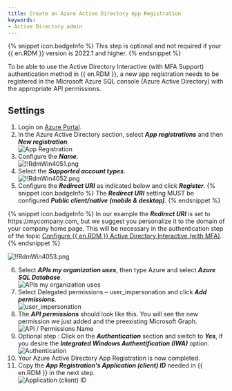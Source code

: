 ```yaml
---
title: Create an Azure Active Directory App Registration
keywords:
- Active Directory admin
---
```

{% snippet icon.badgeInfo %} 
This step is optional and not required if your {{ en.RDM }} version is 2022.1 and higher. 
{% endsnippet %}
 
To be able to use the Active Directory Interactive (with MFA Support) authentication method in {{ en.RDM }}, a new app registration needs to be registered in the Microsoft Azure SQL console (Azure Active Directory) with the appropriate API permissions. 

## Settings 

1. Login on [Azure Portal](https://portal.azure.com/). 
1. In the Azure Active Directory section, select ***App registrations*** and then ***New registration***.  
![App Registration](https://webdevolutions.azureedge.net/docs/en/rdm/windows/clip5011.png) 
1. Configure the ***Name***.  
![!!RdmWin4051.png](https://webdevolutions.azureedge.net/docs/en/rdm/windows/RdmWin4051.png) 
1. Select the ***Supported account types***.  
![!!RdmWin4052.png](https://webdevolutions.azureedge.net/docs/en/rdm/windows/RdmWin4052.png) 
1. Configure the ***Redirect URI*** as indicated below and click ***Register***. 
{% snippet icon.badgeInfo %} 
The ***Redirect URI*** setting MUST be configured ***Public client/native (mobile & desktop)***. 
{% endsnippet %}
 
{% snippet icon.badgeInfo %} 
In our example the ***Redirect URI*** is set to https<area>://mycompany.com, but we suggest you personalize it to the domain of your company home page. This will be necessary in the authentication step of the topic [Configure {{ en.RDM }} Active Directory Interactive (with MFA)](/rdm/windows/data-sources/data-sources-types/advanced-data-sources/microsoft-azure-sql/enable-azure-active-directory-authentication/configure-rdm-older-version-ad-interactive-mfa/). 
{% endsnippet %}
 
![!!RdmWin4053.png](https://webdevolutions.azureedge.net/docs/en/rdm/windows/RdmWin4053.png) 

6.   Select ***APIs my organization uses***, then type Azure and select ***Azure SQL Database***.  
![APIs my organization uses](https://webdevolutions.azureedge.net/docs/en/rdm/windows/clip5017.png) 
1. Select Delegated permissions – user_impersonation and click ***Add permissions***.  
![user_impersonation](https://webdevolutions.azureedge.net/docs/en/rdm/windows/clip5018.png) 
1. The ***API permissions*** should look like this. You will see the new permission we just added and the preexisting Microsoft Graph.  
![API / Permissions Name](https://webdevolutions.azureedge.net/docs/en/rdm/windows/clip5019.png) 
1. Optional step : Click on the ***Authentication*** section and switch to ***Yes***, if you desire the ***Integrated Windows Authentification (IWA)*** option.  
![Authentication](https://webdevolutions.azureedge.net/docs/en/rdm/windows/clip5013.png) 
1. Your Azure Active Directory App Registration is now completed. 
1. Copy the ***App Registration's Application (client) ID*** needed in {{ en.RDM }} in the next step.  
![Application (client) ID](https://webdevolutions.azureedge.net/docs/en/rdm/windows/clip5020.png) 
